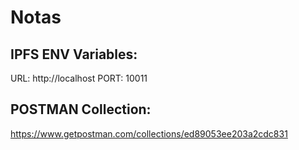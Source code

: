 # Notas

## IPFS ENV Variables:

URL: http://localhost
PORT: 10011

## POSTMAN Collection:

https://www.getpostman.com/collections/ed89053ee203a2cdc831